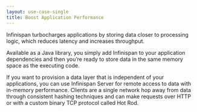 ```yaml
---
layout: use-case-single
title: Boost Application Performance
---
```


Infinispan turbocharges applications by storing data closer to processing logic, which reduces latency and increases throughput. 

Available as a Java library, you simply add Infinispan to your application dependencies and then you’re ready to store data in the same memory space as the executing code.

If you want to provision a data layer that is independent of your applications, you can use Infinispan Server for remote access to data with in-memory performance. Clients are a single network hop away from data through consistent hashing techniques and can make requests over HTTP or with a custom binary TCP protocol called Hot Rod.

